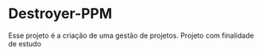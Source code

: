 # Destroyer-PPM
Esse projeto é a criação de uma gestão de projetos. Projeto com finalidade de estudo
